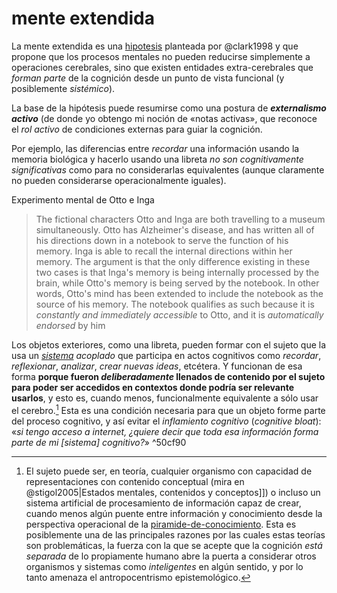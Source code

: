 # mente extendida

La mente extendida es una [hipotesis](hipotesis.md) planteada por @clark1998 y que propone que los procesos mentales no pueden reducirse simplemente a operaciones cerebrales, sino que existen entidades extra-cerebrales que *forman parte* de la cognición desde un punto de vista funcional (y posiblemente *sistémico*).

La base de la hipótesis puede resumirse como una postura de ***externalismo activo*** (de donde yo obtengo mi noción de «notas activas», que reconoce el *rol activo* de condiciones externas para guiar la cognición.

Por ejemplo, las diferencias entre *recordar* una información usando la memoria biológica y hacerlo usando una libreta *no son cognitivamente significativas* como para no considerarlas equivalentes (aunque claramente no pueden considerarse operacionalmente iguales).

Experimento mental de Otto e Inga

 >
 > The fictional characters Otto and Inga are both travelling to a museum simultaneously. Otto has Alzheimer's disease, and has written all of his directions down in a notebook to serve the function of his memory. Inga is able to recall the internal directions within her memory. The argument is that the only difference existing in these two cases is that Inga's memory is being internally processed by the brain, while Otto's memory is being served by the notebook. In other words, Otto's mind has been extended to include the notebook as the source of his memory. The notebook qualifies as such because it is *constantly and immediately accessible* to Otto, and it is *automatically endorsed* by him

Los objetos exteriores, como una libreta, pueden formar con el sujeto que la usa un *[sistema](sistema.md) acoplado* que participa en actos cognitivos como *recordar*, *reflexionar*, *analizar*, *crear nuevas ideas*, etcétera. Y funcionan de esa forma **porque fueron *deliberadamente* llenados de contenido por el sujeto para poder ser accedidos en contextos donde podría ser relevante usarlos**, y esto es, cuando menos, funcionalmente equivalente a sólo usar el cerebro.[^1] Esta es una condición necesaria para que un objeto forme parte del proceso cognitivo, y así evitar el *inflamiento cognitivo* (*cognitive bloat*): «*si tengo acceso a internet, ¿quiere decir que toda esa información forma parte de mi [sistema] cognitivo?*» ^50cf90

[^1]: El sujeto puede ser, en teoría, cualquier organismo con capacidad de representaciones con contenido conceptual (mira en @stigol2005|Estados mentales, contenidos y conceptos]]) o incluso un sistema artificial de procesamiento de información capaz de crear, cuando menos algún puente entre información y conocimiento desde la perspectiva operacional de la [piramide-de-conocimiento](piramide-de-conocimiento.md). Esta es posiblemente una de las principales razones por las cuales estas teorías son problemáticas, la fuerza con la que se acepte que la cognición *está separada* de lo propiamente humano abre la puerta a considerar otros organismos y sistemas como *inteligentes* en algún sentido, y por lo tanto amenaza el antropocentrismo epistemológico.
